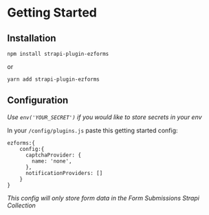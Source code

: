 # Getting Started

## Installation

`npm install strapi-plugin-ezforms`

or

`yarn add strapi-plugin-ezforms`

## Configuration

_Use `env('YOUR_SECRET')` if you would like to store secrets in your env_

In your `/config/plugins.js` paste this getting started config:

```
ezforms:{
    config:{
      captchaProvider: {
        name: 'none',
      },
      notificationProviders: []
    }
}
```

_This config will only store form data in the Form Submissions Strapi Collection_
